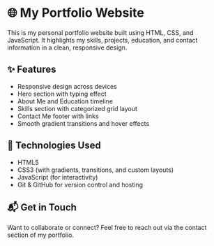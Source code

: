 # 🌐 My Portfolio Website

This is my personal portfolio website built using HTML, CSS, and JavaScript. It highlights my skills, projects, education, and contact information in a clean, responsive design.

## ✨ Features
- Responsive design across devices
- Hero section with typing effect
- About Me and Education timeline
- Skills section with categorized grid layout
- Contact Me footer with links
- Smooth gradient transitions and hover effects

## 🚀 Technologies Used
- HTML5
- CSS3 (with gradients, transitions, and custom layouts)
- JavaScript (for interactivity)
- Git & GitHub for version control and hosting

## 📬 Get in Touch
Want to collaborate or connect? Feel free to reach out via the contact section of my portfolio.
